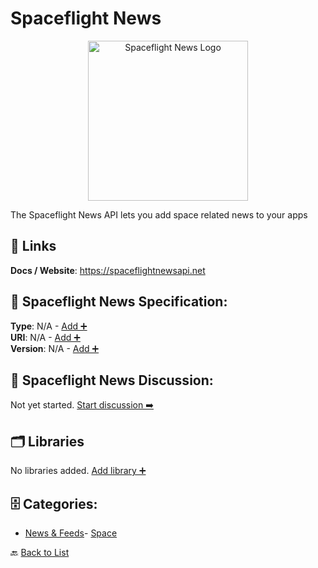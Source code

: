 # Spaceflight News
<p align="center">
    <img width="256" src="https://raw.githubusercontent.com/apis-list/apis-list/main/apis/spaceflight-news/logo_256x256.png" alt="Spaceflight News Logo"/>
</p>
The Spaceflight News API lets you add space related news to your apps

##  🔗 Links
**Docs / Website**: https://spaceflightnewsapi.net

## 🧬 Spaceflight News Specification:
**Type**: N/A - [Add ➕](https://github.com/apis-list/apis-list/edit/main/apis/spaceflight-news/spaceflight-news.yaml)  
**URI**: N/A - [Add ➕](https://github.com/apis-list/apis-list/edit/main/apis/spaceflight-news/spaceflight-news.yaml)  
**Version**: N/A - [Add ➕](https://github.com/apis-list/apis-list/edit/main/apis/spaceflight-news/spaceflight-news.yaml)

## 💬 Spaceflight News Discussion:
Not yet started. [Start discussion ➡️](https://github.com/apis-list/apis-list/discussions/new)

## 🗂️ Libraries

No libraries added. [Add library ➕](https://github.com/apis-list/apis-list/edit/main/apis/spaceflight-news/spaceflight-news.yaml)    


## 🗄️ Categories:
- [News & Feeds](https://github.com/apis-list/apis-list#news--feeds-)- [Space](https://github.com/apis-list/apis-list#space-)

🔙  [Back to List](https://github.com/apis-list/apis-list)
